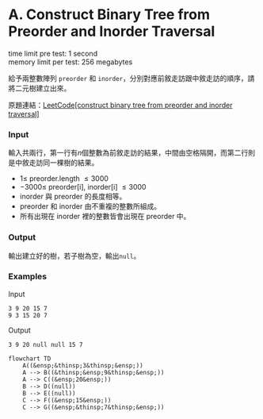 # A. Construct Binary Tree from Preorder and Inorder Traversal
time limit pre test: 1 second  
memory limit per test: 256 megabytes  

給予兩整數陣列 `preorder` 和 `inorder`，分別對應前敘走訪跟中敘走訪的順序，請將二元樹建立出來。

原題連結：[LeetCode[construct binary tree from preorder and inorder traversal]](https://leetcode.com/problems/construct-binary-tree-from-preorder-and-inorder-traversal/description/)

### Input
輸入共兩行，第一行有$n$個整數為前敘走訪的結果，中間由空格隔開，而第二行則是中敘走訪同一棵樹的結果。
- $1 \le$ preorder.length $\le 3000$
- $-3000 \le$ preorder\[i\], inorder\[i\] $\le 3000$
- inorder 與 preorder 的長度相等。
- preorder 和 inorder 由不重複的整數所組成。
- 所有出現在 inorder 裡的整數皆會出現在 preorder 中。

### Output
輸出建立好的樹，若子樹為空，輸出`null`。

### Examples
Input
```plain
3 9 20 15 7
9 3 15 20 7
```

Output
```plain
3 9 20 null null 15 7
```
```mermaid
flowchart TD
    A((&ensp;&thinsp;3&thinsp;&ensp;))  
    A --> B((&thinsp;&ensp;9&thinsp;&ensp;))
    A --> C((&ensp;20&ensp;))
    B --> D((null))
    B --> E((null))
    C --> F((&ensp;15&ensp;))
    C --> G((&ensp;&thinsp;7&thinsp;&ensp;))
```